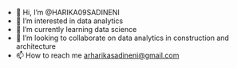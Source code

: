 - 👋 Hi, I’m @HARIKA09SADINENI
- 👀 I’m interested in data analytics
- 🌱 I’m currently learning data science
- 💞️ I’m looking to collaborate on data analytics in construction and architecture 
- 📫 How to reach me arharikasadineni@gmail.com

<!---
HARIKA09SADINENI/HARIKA09SADINENI is a ✨ special ✨ repository because its `README.md` (this file) appears on your GitHub profile.
You can click the Preview link to take a look at your changes.
--->
